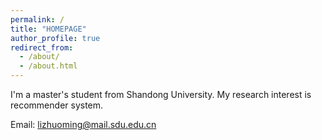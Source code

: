 ```yaml
---
permalink: /
title: "HOMEPAGE"
author_profile: true
redirect_from: 
  - /about/
  - /about.html
---
```


I'm a master's student from Shandong University. My research interest is recommender system.

Email: lizhuoming@mail.sdu.edu.cn
